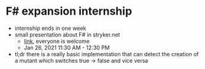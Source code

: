 # F# expansion internship
* internship ends in one week
* small presentation about F# in stryker.net
  * [link](https://teams.microsoft.com/l/meetup-join/19%3ameeting_YTQ4NmFiMGQtMjNjZC00ZWM3LWFjYTQtYTczMzZmMmI4ZmUw%40thread.v2/0?context=%7b%22Tid%22%3a%22336d11a1-bc27-4999-a4e0-3a6ec33675b0%22%2c%22Oid%22%3a%22db08cb50-c663-463a-ab39-c35a63494b0b%22%7d), everyone is welcome
  * Jan 26, 2021 11:30 AM - 12:30 PM
* tl;dr there is a really basic implementation that can detect the creation of a mutant which switches true -> false and vice versa

